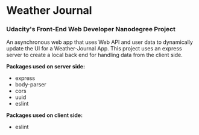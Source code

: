 # Weather Journal

### Udacity's Front-End Web Developer Nanodegree Project

An asynchronous web app that uses Web API and user data to dynamically update the UI for a Weather-Journal App.
This project uses an express server to create a local back end for handling data from the client side.

**Packages used on server side:**
- express
- body-parser
- cors
- uuid
- eslint

**Packages used on client side:**
- eslint